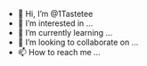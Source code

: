 - 👋 Hi, I’m @1Tastetee
- 👀 I’m interested in ...
- 🌱 I’m currently learning ...
- 💞️ I’m looking to collaborate on ...
- 📫 How to reach me ...

<!---
1Tastetee/1Tastetee is a ✨ special ✨ repository because its `README.md` (this file) appears on your GitHub profile.
You can click the Preview link to take a look at your changes.
--->
